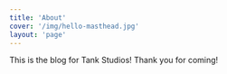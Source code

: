 ```yaml
---
title: 'About'
cover: '/img/hello-masthead.jpg'
layout: 'page'
---
```


This is the blog for Tank Studios!  Thank you for coming!